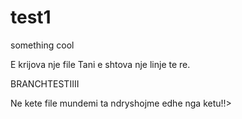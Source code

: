 # test1
something cool

E krijova nje file
Tani e shtova nje linje te re.


BRANCHTESTIIII

Ne kete file mundemi ta ndryshojme edhe nga ketu!!>
